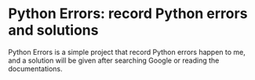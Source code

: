 # Python Errors: record Python errors and solutions

Python Errors is a simple project that record Python errors happen to me,
and a solution will be given after searching Google or reading the documentations.
